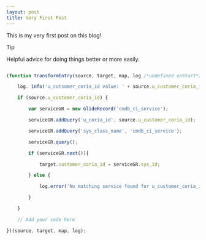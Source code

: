 ```yaml
---
layout: post
title: Very First Post
---
```


This is my very first post on this blog!

> [!TIP]
> Helpful advice for doing things better or more easily.

```javascript

(function transformEntry(source, target, map, log /*undefined onStart*/ ) {

    log. info('u_cutsomer_coria_id value: ' + source.u_customer_coria_id);

    if (source.u_customer_coria_id) {

        var serviceGR = new GlideRecord('cmdb_ci_service');

        serviceGR.addQuery('u_coria_id', source.u_customer_coria_id);

        serviceGR.addQuery('sys_class_name', 'cmdb_ci_service');

        serviceGR.query();

        if (serviceGR.next()){

            target.customer_coria_id = serviceGR.sys_id;

        } else {

            log.error('No matching service found for u_customer_coria_id: ' + source.u_customer_coria_id)

        }

    }

    // Add your code here

})(source, target, map, log);

```
